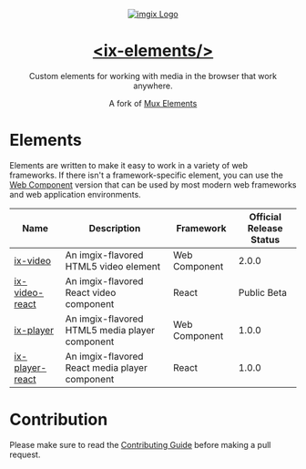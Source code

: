 <!-- ix-docs-ignore -->
<p align="center">
  <a href="https://imgix.com/">
    <img src="https://avatars.githubusercontent.com/u/2793044?s=200&v=4" alt="imgix Logo">
    <h1 align="center">&lt;ix-elements/&gt;</h1>
  </a>
  <p align="center">
    Custom elements for working with media in the browser that work anywhere.
  </p>
  <p align="center" style="text: italic">
    A fork of <a href="https://www.github.com/muxinc/elements">Mux Elements</a>
  </p>
</p>
<!-- /ix-docs-ignore -->

# Elements

Elements are written to make it easy to work in a variety of web frameworks. If there isn't a framework-specific element, you can use the [Web Component](https://developer.mozilla.org/en-US/docs/Web/Web_Components) version that can be used by most modern web frameworks and web application environments.

| Name                                              | Description                                   | Framework     | Official Release Status |
| ------------------------------------------------- | --------------------------------------------- | ------------- | ----------------------- |
| [ix-video](https://github.com/imgix/ix-elements/tree/main/packages/ix-video)                   | An imgix-flavored HTML5 video element            | Web Component | 2.0.0            |
| [ix-video-react](https://github.com/imgix/ix-elements/tree/main/packages/ix-video-react)       | An imgix-flavored React video component          | React         | Public Beta             |
| [ix-player](https://github.com/imgix/ix-elements/tree/main/packages/ix-player)                 | An imgix-flavored HTML5 media player component   | Web Component | 1.0.0                 |
| [ix-player-react](https://github.com/imgix/ix-elements/tree/main/packages/ix-player-react)     | An imgix-flavored React media player component   | React         | 1.0.0                 |

<!-- ix-docs-ignore -->
# Contribution

Please make sure to read the [Contributing Guide](https://github.com/imgix/ix-elements/blob/main/CONTRIBUTING.md) before making a pull request.
<!-- /ix-docs-ignore -->
